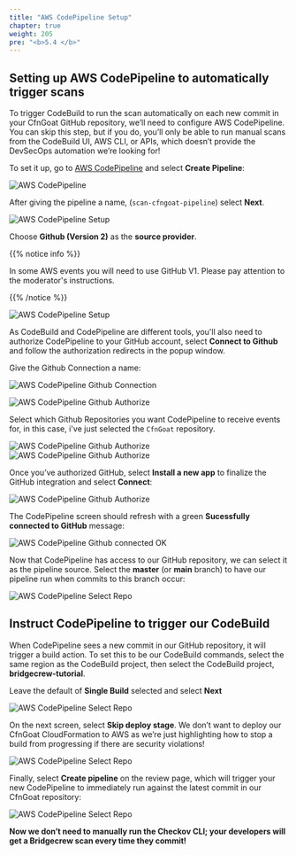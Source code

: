 ```yaml
---
title: "AWS CodePipeline Setup"
chapter: true
weight: 205
pre: "<b>5.4 </b>"
---
```


## Setting up AWS CodePipeline to automatically trigger scans
To trigger CodeBuild to run the scan automatically on each new commit in your CfnGoat GitHub repository, we’ll need to configure AWS CodePipeline. You can skip this step, but if you do, you’ll only be able to run manual scans from the CodeBuild UI, AWS CLI, or APIs, which doesn’t provide the DevSecOps automation we’re looking for!


To set it up, go to [AWS CodePipeline](https://console.aws.amazon.com/codesuite/codepipeline/) and select **Create Pipeline**:

![AWS CodePipeline](./images/codepipeline-create-project-github-1.png "AWS CodePipeline")

After giving the pipeline a name, (`scan-cfngoat-pipeline`) select **Next**.

![AWS CodePipeline Setup](./images/codepipeline-create-project-github-2.png "AWS CodePipeline Setup")

Choose **Github (Version 2)** as the **source provider**.

{{% notice info %}}
<p style='text-align: left;'>
In some AWS events you will need to use GitHub V1. Please pay attention to the moderator's instructions.
</p>
{{% /notice %}}


![AWS CodePipeline Setup](./images/codepipeline-create-project-github-3.png "AWS CodePipeline Setup")

As CodeBuild and CodePipeline are different tools, you'll also need to authorize CodePipeline to your GitHub account, select **Connect to Github** and follow the authorization redirects in the popup window.

Give the Github Connection a name:

![AWS CodePipeline Github Connection](./images/codepipeline-create-project-github-4.png "AWS CodePipeline Github Connection")

![AWS CodePipeline Github Authorize](./images/codepipeline-create-project-github-5.png "AWS CodePipeline Github Authorize")

Select which Github Repositories you want CodePipeline to receive events for, in this case, i've just selected the `CfnGoat` repository.

![AWS CodePipeline Github Authorize](./images/codepipeline-create-project-github-6.png "AWS CodePipeline Github Authorize")
![AWS CodePipeline Github Authorize](./images/codepipeline-create-project-github-7.png "AWS CodePipeline Github Authorize")

Once you’ve authorized GitHub, select **Install a new app** to finalize the GitHub integration and select **Connect**:

![AWS CodePipeline Github Authorize](./images/codepipeline-create-project-github-8.png "AWS CodePipeline Github Authorize")

The CodePipeline screen should refresh with a green **Sucessfully connected to GitHub** message:

![AWS CodePipeline Github connected OK](./images/codepipeline-create-project-github-9.png "AWS CodePipeline Github connected OK")

Now that CodePipeline has access to our GitHub repository, we can select it as the pipeline source. Select the **master** (or **main** branch) to have our pipeline run when commits to this branch occur:

![AWS CodePipeline Select Repo](./images/codepipeline-create-project-github-10.png "AWS CodePipeline Select Repo")

## Instruct CodePipeline to trigger our CodeBuild

When CodePipeline sees a new commit in our GitHub repository, it will trigger a build action. To set this to be our CodeBuild commands, select the same region as the CodeBuild project, then select the CodeBuild project, **bridgecrew-tutorial**.

Leave the default of **Single Build** selected and select **Next**

![AWS CodePipeline Select Repo](./images/codepipeline-create-project-github-11.png "AWS CodePipeline Select Repo")

On the next screen, select **Skip deploy stage**. We don’t want to deploy our CfnGoat CloudFormation to AWS as we’re just highlighting how to stop a build from progressing if there are security violations!

![AWS CodePipeline Select Repo](./images/codepipeline-create-project-github-12.png "AWS CodePipeline Select Repo")

Finally, select **Create pipeline** on the review page, which will trigger your new CodePipeline to immediately run against the latest commit in our CfnGoat repository:

![AWS CodePipeline Select Repo](./images/codepipeline-create-project-github-13.png "AWS CodePipeline Select Repo")

**Now we don’t need to manually run the Checkov CLI; your developers will get a Bridgecrew scan every time they commit!** 
